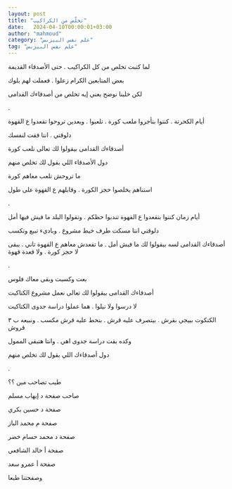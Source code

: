 ```yaml
---
layout: post
title: "تخلّص من الكراكيب"
date:   2024-04-10T00:00:01+03:00
author: "mahmoud"
category: "علم نفس البيزنس"
tag: "علم نفس البيزنس"
---
```



لما كتبت تخلص من كل الكراكيب . حتى الأصدقاء
القديمة

بعض المتابعين الكرام زعلوا . فعملت لهم بلوك

لكن خلينا نوضح يعني إيه تخلص من أصدقاءك القدامى

.

أيام الكحرتة . كنتوا بتأجروا ملعب كورة . تلعبوا . وبعدين
تروحوا تقعدوا ع القهوة

دلوقتي . انتا فقت لنفسك

أصدقاءك القدامى بيقولوا لك تعالى نلعب كورة

دول الأصدقاء اللي بقول لك تخلص منهم

ما تروحش تلعب معاهم كورة

استناهم يخلصوا حجز الكورة . وقابلهم ع القهوة على
طول

.

أيام زمان كنتوا بتقعدوا ع القهوة تندبوا حظكم . وتقولوا
البلد ما فيش فيها أمل

دلوقتي انتا مسكت طرف خيط مشروع . وباديء تبيع
وتكسب

أصدقاءك القدامى لسه بيقولوا لك ما فيش أمل . ما تقعدش
معاهم ع القهوة تاني . يبقى لا حجز كورة . ولا قعدة قهوة

.

بعت وكسبت وبقى معاك فلوس

أصدقاءك القدامى بيقولوا لك تعالى نعمل مشروع
الكتاكيت

لا درسوا ولا نيلوا . هما عملوا دراسة جدوى
الكتاكيت

الكتكوت بييجي بقرش . بيتصرف عليه قرش . بنحط عليه قرش
مكسب . ونبيعه ب ٣ قروش

وكده بقت دراسة جدوى اهي . وانتا هتبقى الممول

دول أصدقاءك اللي بقول لك تخلص منهم

.

طيب تصاحب مين ؟؟

صاحب صفحة د إيهاب مسلم

صفحة د حسين بكري

صفحة م محمد الباز

صفحة د محمد حسام خضر

صفحة أ خالد الشافعي

صفحة أ عمرو سعد

وصفحتنا طبعا
